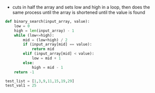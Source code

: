 - cuts in half the array and sets low and high in a loop, then does the same process until the array is shortened until the value is found
```python
def binary_search(input_array, value):
    low = 0
    high = len(input_array) - 1
    while (low<=high):
        mid = (low+high) / 2
        if (input_array[mid] == value):
            return mid
        elif (input_array[mid] < value):
            low = mid + 1
        else:
            high = mid - 1
    return -1

test_list = [1,3,9,11,15,19,29]
test_val1 = 25
```